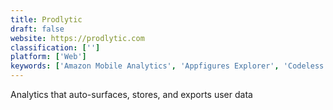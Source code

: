 ```yaml
---
title: Prodlytic
draft: false 
website: https://prodlytic.com
classification: ['']
platform: ['Web']
keywords: ['Amazon Mobile Analytics', 'Appfigures Explorer', 'Codeless Mobile Analytics', 'Content Marketing Stack', 'Currents by Parse.ly', 'GoSquared People Analytics', 'Impala', 'Known Pro', 'Kya', 'Make My Persona', 'Marketing Stack', 'Matomo', 'Parse.ly Analytics', 'Playground Analytics', 'Priori Data', 'Segment', 'StatCounter', 'Upgage.ai', 'UserX', 'Zendesk Explore']
---
```

Analytics that auto-surfaces, stores, and exports user data